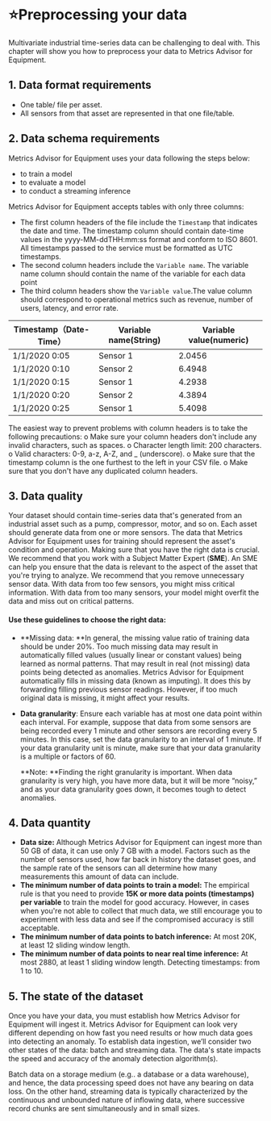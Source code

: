 # ⭐Preprocessing your data

Multivariate industrial time-series data can be challenging to deal with. This chapter will show you how to preprocess your data to Metrics Advisor for Equipment.

## 1.  Data format requirements

- One table/ file per asset.
- All sensors from that asset are represented in that one file/table.

## 2. Data schema requirements

Metrics Advisor for Equipment uses your data following the steps below:

- to train a model
- to evaluate a model
- to conduct a streaming inference

Metrics Advisor for Equipment accepts tables with only three columns:

- The first column headers of the file include the `Timestamp` that indicates the date and time. The timestamp column should contain date-time values in the yyyy-MM-ddTHH:mm:ss format and conform to ISO 8601. All timestamps passed to the service must be formatted as UTC timestamps.
- The second column headers include the `Variable name`. The variable name column should contain the name of the variable for each data point
- The third column headers show the `Variable value`.The value column should correspond to operational metrics such as revenue, number of users, latency, and error rate.

| Timestamp（Date-Time） | Variable name(String) | Variable value(numeric) |
| ---------------------- | --------------------- | ----------------------- |
| 1/1/2020 0:05          | Sensor 1              | 2.0456                  |
| 1/1/2020 0:10          | Sensor  2             | 6.4948                  |
| 1/1/2020 0:15          | Sensor  1             | 4.2938                  |
| 1/1/2020 0:20          | Sensor  2             | 4.3894                  |
| 1/1/2020 0:25          | Sensor  1             | 5.4098                  |

The easiest way to prevent problems with column headers is to take the following precautions:
o	Make sure your column headers don't include any invalid characters, such as spaces.
o	Character length limit: 200 characters.
o	Valid characters: 0-9, a-z, A-Z, and _ (underscore).
o	Make sure that the timestamp column is the one furthest to the left in your CSV file.
o	Make sure that you don't have any duplicated column headers.

## 3. Data quality

Your dataset should contain time-series data that's generated from an industrial asset such as a pump, compressor, motor, and so on. Each asset should generate data from one or more sensors. The data that Metrics Advisor for Equipment uses for training should represent the asset's condition and operation. Making sure that you have the right data is crucial. We recommend that you work with a Subject Matter Expert (**SME**). An SME can help you ensure that the data is relevant to the aspect of the asset that you're trying to analyze. We recommend that you remove unnecessary sensor data. With data from too few sensors, you might miss critical information. With data from too many sensors, your model might overfit the data and miss out on critical patterns.

#### Use these guidelines to choose the right data:

- **Missing data: **In general, the missing value ratio of training data should be under 20%. Too much missing data may result in automatically filled values (usually linear or constant values) being learned as normal patterns. That may result in real (not missing) data points being detected as anomalies. Metrics Advisor for Equipment automatically fills in missing data (known as imputing). It does this by forwarding filling previous sensor readings. However, if too much original data is missing, it might affect your results.

- **Data granularity**: Ensure each variable has at most one data point within each interval. For example, suppose that data from some sensors are being recorded every 1 minute and other sensors are recording every 5 minutes. In this case, set the data granularity to an interval of 1 minute. If your data granularity unit is minute, make sure that your data granularity is a multiple or factors of 60. 

   **Note: **Finding the right granularity is important. When data granularity is very high, you have more data, but it will be more “noisy,” and as your data granularity goes down, it becomes tough to detect anomalies.  

## 4. Data quantity

- **Data size:** Although Metrics Advisor for Equipment can ingest more than 50 GB of data, it can use only 7 GB with a model. Factors such as the number of sensors used, how far back in history the dataset goes, and the sample rate of the sensors can all determine how many measurements this amount of data can include.
- **The minimum number of data points to train a model:** The empirical rule is that you need to provide **15K or more data points (timestamps) per variable** to train the model for good accuracy.  However, in cases when you're not able to collect that much data, we still encourage you to experiment with less data and see if the compromised accuracy is still acceptable.
- **The minimum number of data points to batch inference:** At most 20K, at least 12 sliding window length.
- **The minimum number of data points to near real time inference:** At most 2880, at least 1 sliding window length. Detecting timestamps: from 1 to 10.

## 5. The state of the dataset

Once you have your data, you must establish how Metrics Advisor for Equipment will ingest it. Metrics Advisor for Equipment can look very different depending on how fast you need results or how much data goes into detecting an anomaly. To establish data ingestion, we’ll consider two other states of the data: batch and streaming data. The data's state impacts the speed and accuracy of the anomaly detection algorithm(s). 

Batch data on a storage medium (e.g.. a database or a data warehouse), and hence, the data processing speed does not have any bearing on data loss. On the other hand, streaming data is typically characterized by the continuous and unbounded nature of inflowing data, where successive record chunks are sent simultaneously and in small sizes.  



